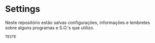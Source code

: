 # Settings
Neste repositório estão salvas configurações, informações e lembretes sobre alguns programas e S.O.'s que utilizo.

```
TESTE
```
